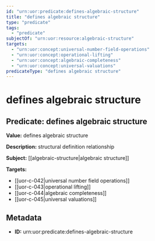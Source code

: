 ```yaml
---
id: "urn:uor:predicate:defines-algebraic-structure"
title: "defines algebraic structure"
type: "predicate"
tags:
  - "predicate"
subjectOf: "urn:uor:resource:algebraic-structure"
targets:
  - "urn:uor:concept:universal-number-field-operations"
  - "urn:uor:concept:operational-lifting"
  - "urn:uor:concept:algebraic-completeness"
  - "urn:uor:concept:universal-valuations"
predicateType: "defines algebraic structure"
---
```


# defines algebraic structure

## Predicate: defines algebraic structure

**Value:** defines algebraic structure

**Description:** structural definition relationship

**Subject:** [[algebraic-structure|algebraic structure]]

**Targets:**

- [[uor-c-042|universal number field operations]]
- [[uor-c-043|operational lifting]]
- [[uor-c-044|algebraic completeness]]
- [[uor-c-045|universal valuations]]

## Metadata

- **ID:** urn:uor:predicate:defines-algebraic-structure
